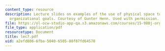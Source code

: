 ```yaml
---
content_type: resource
description: Lecture slides on examples of the use of physical space to accomplish
  organizational goals. Courtesy of Gunter Henn. Used with permission.
file: https://ol-ocw-studio-app-qa.s3.amazonaws.com/courses/15-980j-organizing-for-innovative-product-development-spring-2007/a2efd8066fba5040650588f87fd64570_lec7.pdf
file_type: application/pdf
resourcetype: Document
title: lec7.pdf
uid: a2efd806-6fba-5040-6505-88f87fd64570
---
```

